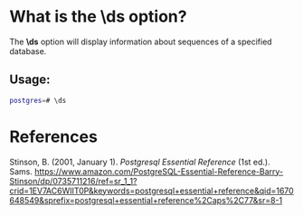 # What is the \ds option? 

The **\ds** option will display information about sequences of a specified database. 


## Usage: 
```bash 
postgres=# \ds 
``` 



# References 
Stinson, B. (2001, January 1). *Postgresql Essential Reference* (1st ed.). Sams. <https://www.amazon.com/PostgreSQL-Essential-Reference-Barry-Stinson/dp/0735711216/ref=sr_1_1?crid=1EV7AC6WIIT0P&keywords=postgresql+essential+reference&qid=1670648549&sprefix=postgresql+essential+reference%2Caps%2C77&sr=8-1>
